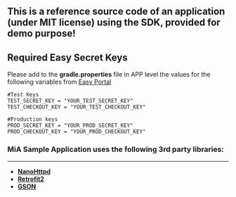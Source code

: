 ## This is a reference source code of an application (under MIT license) using the SDK, provided for demo purpose!

## Required Easy Secret Keys

Please add to the **gradle.properties** file in APP level the values for the following variables from [Easy Portal](https://portal.dibspayment.eu)

```
#Test Keys
TEST_SECRET_KEY = "YOUR_TEST_SECRET_KEY"
TEST_CHECKOUT_KEY = "YOUR_TEST_CHECKOUT_KEY"

#Production keys
PROD_SECRET_KEY = "YOUR_PROD_SECRET_KEY"
PROD_CHECKOUT_KEY = "YOUR_PROD_CHECKOUT_KEY"
```

### MiA Sample Application uses the following 3rd party libraries:
---

+ **[NanoHttpd](https://github.com/NanoHttpd/nanohttpd)**
+ **[Retrofit2](https://square.github.io/retrofit/)**
+ **[GSON](https://github.com/google/gson)**
